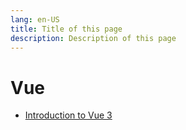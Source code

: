 ```yaml
---
lang: en-US
title: Title of this page
description: Description of this page
---
```


# Vue

- [Introduction to Vue 3](courses/vue-3/index.md)
